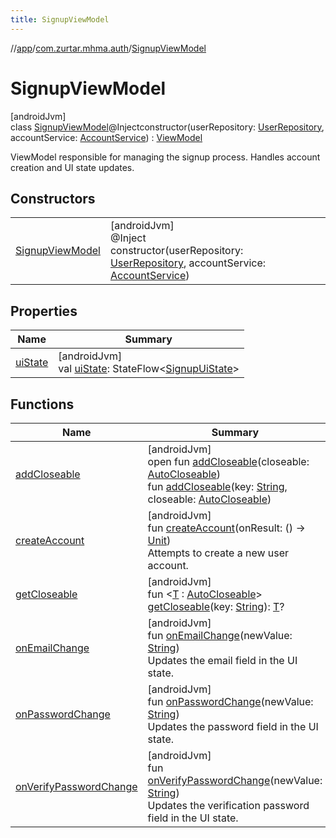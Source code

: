 ```yaml
---
title: SignupViewModel
---
```

//[app](../../../index.html)/[com.zurtar.mhma.auth](../index.html)/[SignupViewModel](index.html)



# SignupViewModel



[androidJvm]\
class [SignupViewModel](index.html)@Injectconstructor(userRepository: [UserRepository](../../com.zurtar.mhma.data/-user-repository/index.html), accountService: [AccountService](../-account-service/index.html)) : [ViewModel](https://developer.android.com/reference/kotlin/androidx/lifecycle/ViewModel.html)

ViewModel responsible for managing the signup process. Handles account creation and UI state updates.



## Constructors


| | |
|---|---|
| [SignupViewModel](-signup-view-model.html) | [androidJvm]<br>@Inject<br>constructor(userRepository: [UserRepository](../../com.zurtar.mhma.data/-user-repository/index.html), accountService: [AccountService](../-account-service/index.html)) |


## Properties


| Name | Summary |
|---|---|
| [uiState](ui-state.html) | [androidJvm]<br>val [uiState](ui-state.html): StateFlow&lt;[SignupUiState](../-signup-ui-state/index.html)&gt; |


## Functions


| Name | Summary |
|---|---|
| [addCloseable](../../com.zurtar.mhma.util/-navigation-view-model/index.html#383812252%2FFunctions%2F-451970049) | [androidJvm]<br>open fun [addCloseable](../../com.zurtar.mhma.util/-navigation-view-model/index.html#383812252%2FFunctions%2F-451970049)(closeable: [AutoCloseable](https://developer.android.com/reference/kotlin/java/lang/AutoCloseable.html))<br>fun [addCloseable](../../com.zurtar.mhma.util/-navigation-view-model/index.html#1722490497%2FFunctions%2F-451970049)(key: [String](https://kotlinlang.org/api/core/kotlin-stdlib/kotlin/-string/index.html), closeable: [AutoCloseable](https://developer.android.com/reference/kotlin/java/lang/AutoCloseable.html)) |
| [createAccount](create-account.html) | [androidJvm]<br>fun [createAccount](create-account.html)(onResult: () -&gt; [Unit](https://kotlinlang.org/api/core/kotlin-stdlib/kotlin/-unit/index.html))<br>Attempts to create a new user account. |
| [getCloseable](../../com.zurtar.mhma.util/-navigation-view-model/index.html#1102255800%2FFunctions%2F-451970049) | [androidJvm]<br>fun &lt;[T](../../com.zurtar.mhma.util/-navigation-view-model/index.html#1102255800%2FFunctions%2F-451970049) : [AutoCloseable](https://developer.android.com/reference/kotlin/java/lang/AutoCloseable.html)&gt; [getCloseable](../../com.zurtar.mhma.util/-navigation-view-model/index.html#1102255800%2FFunctions%2F-451970049)(key: [String](https://kotlinlang.org/api/core/kotlin-stdlib/kotlin/-string/index.html)): [T](../../com.zurtar.mhma.util/-navigation-view-model/index.html#1102255800%2FFunctions%2F-451970049)? |
| [onEmailChange](on-email-change.html) | [androidJvm]<br>fun [onEmailChange](on-email-change.html)(newValue: [String](https://kotlinlang.org/api/core/kotlin-stdlib/kotlin/-string/index.html))<br>Updates the email field in the UI state. |
| [onPasswordChange](on-password-change.html) | [androidJvm]<br>fun [onPasswordChange](on-password-change.html)(newValue: [String](https://kotlinlang.org/api/core/kotlin-stdlib/kotlin/-string/index.html))<br>Updates the password field in the UI state. |
| [onVerifyPasswordChange](on-verify-password-change.html) | [androidJvm]<br>fun [onVerifyPasswordChange](on-verify-password-change.html)(newValue: [String](https://kotlinlang.org/api/core/kotlin-stdlib/kotlin/-string/index.html))<br>Updates the verification password field in the UI state. |

